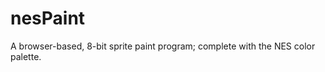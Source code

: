 nesPaint
========
A browser-based, 8-bit sprite paint program; complete with the NES color palette.
